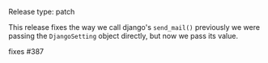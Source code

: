 Release type: patch

This release fixes the way we call django's `send_mail()` previously
we were passing the `DjangoSetting` object directly, but now we pass its value.

fixes #387
